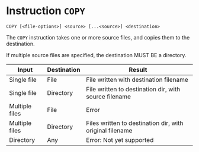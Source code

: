 # Instruction `COPY`

```nginx
COPY [<file-options>] <source> [...<source>] <destination>
```

The `COPY` instruction takes one or more source files, and copies them to the
destination.

If multiple source files are specified, the destination MUST BE a directory.

| Input          | Destination | Result                                                   |
|----------------|-------------|----------------------------------------------------------|
| Single file    | File        | File written with destination filename                   |
| Single file    | Directory   | File written to destination dir, with source filename    |
| Multiple files | File        | Error                                                    |
| Multiple files | Directory   | Files written to destination dir, with original filename |
| Directory      | Any         | Error: Not yet supported                                 |

